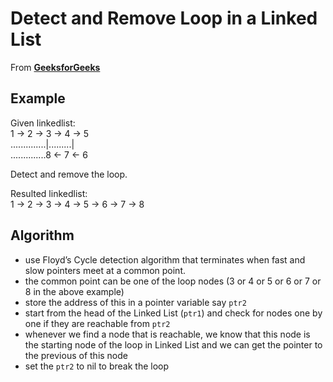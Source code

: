 # Detect and Remove Loop in a Linked List

From **[GeeksforGeeks](https://www.geeksforgeeks.org/detect-and-remove-loop-in-a-linked-list/amp/)**

## Example

Given linkedlist:  
1 -> 2 -> 3 -> 4 -> 5  
..............|.........|  
..............8 <- 7 <- 6

Detect and remove the loop.

Resulted linkedlist:  
1 -> 2 -> 3 -> 4 -> 5 -> 6 -> 7 -> 8

## Algorithm

* use Floyd’s Cycle detection algorithm that terminates when fast and slow pointers meet at a common point. 
* the common point can be one of the loop nodes (3 or 4 or 5 or 6 or 7 or 8 in the above example)
* store the address of this in a pointer variable say `ptr2`
* start from the head of the Linked List (`ptr1`) and check for nodes one by one if they are reachable from `ptr2`
* whenever we find a node that is reachable, we know that this node is the starting node of the loop in Linked List and we can get the pointer to the previous of this node
* set the `ptr2` to nil to break the loop
